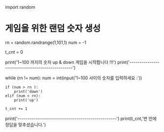 import random
# 게임을 위한 랜덤 숫자 생성

rn = random.randrange(1,101,1)
num = -1

t_cnt = 0

print('1~100 까지의 숫자 up & down 게임을 시작합니다 !!!')
print('-------------------------------------------------')

while (rn != num):
    num = int(input('1~100 사이의 숫자를 입력하세요 :'))

    if (num > rn ):
        print('down')
    elif (num < rn):
        print('up')

    t_cnt += 1




print('--------------------------------------------------')
print(t_cnt,'번 만에 정답을 맞추셨습니다.')

